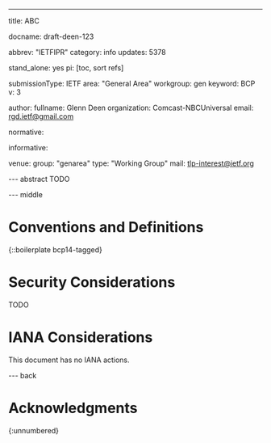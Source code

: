---
title: ABC

docname: draft-deen-123

abbrev: "IETFIPR"
category: info
updates: 5378

stand_alone: yes
pi: [toc, sort refs]

submissionType: IETF
area: "General Area"
workgroup: gen
keyword: BCP
v: 3


author:
    fullname: Glenn Deen
    organization: Comcast-NBCUniversal
    email: rgd.ietf@gmail.com

normative:

informative:

venue:
   group: "genarea"
   type: "Working Group"
   mail: tlp-interest@ietf.org   

--- abstract
 TODO

--- middle

# Conventions and Definitions

{::boilerplate bcp14-tagged}

# Security Considerations

  TODO

# IANA Considerations

  This document has no IANA actions.

--- back

# Acknowledgments
{:unnumbered}
